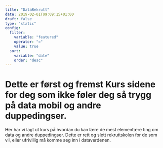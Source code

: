 ```yaml
---
title: "DataRekrutt"
date: 2019-02-01T09:09:15+01:00
draft: false
type: "static"
config:
  filter:
    variable: "featured"
    operator: "="
    value: true
  sort:
    variable: "date"
    order: "desc"
---
```



# Dette er først og fremst Kurs sidene for deg som ikke føler deg så trygg på data mobil og andre duppedingser.

Her har vi lagt ut kurs på hvordan du kan lære de mest elementære ting om data og andre duppedingser. Dette er rett og slett rekruttskolen for de som vil, eller ufrivillig må komme seg inn i dataverdenen.